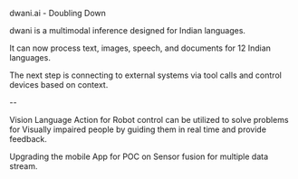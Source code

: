 dwani.ai - Doubling Down

dwani is a multimodal inference designed for Indian languages.

It can now process text, images, speech, and documents for 12 Indian languages. 

The next step is connecting to external systems via tool calls and control devices based on context.

--

Vision Language Action for Robot control can be utilized to solve problems for Visually impaired people by guiding them in real time and provide feedback. 

Upgrading the mobile App for POC on Sensor fusion for multiple data stream.